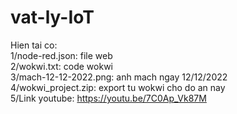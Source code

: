 # vat-ly-IoT <br />
Hien tai co: <br />
1/node-red.json: file web <br />
2/wokwi.txt: code wokwi <br />
3/mach-12-12-2022.png: anh mach ngay 12/12/2022 <br />
4/wokwi_project.zip: export tu wokwi cho do an nay <br />
5/Link youtube: https://youtu.be/7C0Ap_Vk87M
